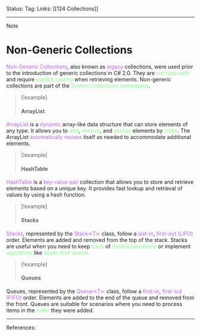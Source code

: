 Status: 
Tag:
Links: [[124 Collections]]

---
> [!note] 
>  # Non-Generic Collections

<font style="color:#b562f9">Non-Generic Collections</font>, also known as <font style="color:#b562f9">legacy</font> collections, were used prior to the introduction of generic collections in C# 2.0. They are <font style="color:#81fd83">not type-safe</font> and require <font style="color:#81fd83">explicit casting</font> when retrieving elements. Non-generic collections are part of the <font style="color:#81fd83">System.Collections namespace</font>.


> [!example] 
> #### ArrayList 

<font style="color:#b562f9">ArrayList</font> is a <font style="color:#b562f9">dynamic</font> array-like data structure that can store elements of any type. It allows you to <font style="color:#81fd83">add</font>, <font style="color:#81fd83">remove</font>, and <font style="color:#81fd83">access</font> elements by <font style="color:#81fd83">index</font>. The ArrayList <font style="color:#b562f9">automatically resizes</font> itself as needed to accommodate additional elements. 

> [!example] 
> #### HashTable 

<font style="color:#b562f9">HashTable</font> is a <font style="color:#b562f9">key-value pair</font> collection that allows you to store and retrieve elements based on a unique key. It provides fast lookup and retrieval of values by using a hash function.

> [!example] 
> #### Stacks 

<font style="color:#b562f9">Stacks</font>, represented by the <font style="color:#b562f9">Stack⋖T⋗</font> class, follow a <font style="color:#b562f9">last-in</font>, <font style="color:#b562f9">first-out (LIFO)</font> order. Elements are added and removed from the top of the stack. Stacks are useful when you need to keep <font style="color:#81fd83">track</font> of <font style="color:#81fd83">nested operations</font> or implement <font style="color:#81fd83">algorithms</font> like <font style="color:#81fd83">depth-first search.
</font>


> [!example] 
> #### Queues 

Queues, represented by the <font style="color:#b562f9">Queue⋖T⋗</font> class, follow a <font style="color:#b562f9">first-in</font>, <font style="color:#b562f9">first-out (FIFO) </font>order. Elements are added to the end of the queue and removed from the front. Queues are suitable for scenarios where you need to process items in the <font style="color:#81fd83">order</font> they were added.

---
References: